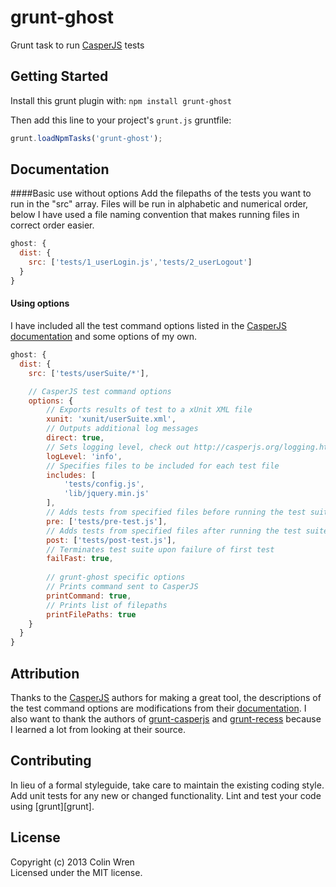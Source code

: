 # grunt-ghost

Grunt task to run [CasperJS](http://casperjs.org/) tests

## Getting Started
Install this grunt plugin with: `npm install grunt-ghost`

Then add this line to your project's `grunt.js` gruntfile:

```javascript
grunt.loadNpmTasks('grunt-ghost');
```

## Documentation
####Basic use without options
Add the filepaths of the tests you want to run in the "src" array. Files will be run in alphabetic and numerical order, below I have used a file naming convention that makes running files in correct order easier.
```javascript
ghost: {
  dist: {
    src: ['tests/1_userLogin.js','tests/2_userLogout']
  }
}
```
#### Using options
I have included all the test command options listed in the [CasperJS documentation]( http://casperjs.org/testing.html#casper-test-command) and some options of my own.
```javascript
ghost: {
  dist: {
    src: ['tests/userSuite/*'],

    // CasperJS test command options
    options: {
        // Exports results of test to a xUnit XML file
        xunit: 'xunit/userSuite.xml',
        // Outputs additional log messages
        direct: true,
        // Sets logging level, check out http://casperjs.org/logging.html
        logLevel: 'info',
        // Specifies files to be included for each test file
        includes: [
            'tests/config.js',
            'lib/jquery.min.js'
        ],
        // Adds tests from specified files before running the test suite
        pre: ['tests/pre-test.js'],
        // Adds tests from specified files after running the test suite
        post: ['tests/post-test.js'],
        // Terminates test suite upon failure of first test
        failFast: true,
        
        // grunt-ghost specific options
        // Prints command sent to CasperJS
        printCommand: true,
        // Prints list of filepaths
        printFilePaths: true
    }
  }
}
```
## Attribution

Thanks to the [CasperJS](http://casperjs.org) authors for making a great tool, the descriptions of the test command options are modifications from their [documentation]( http://casperjs.org/testing.html#casper-test-command). I also want to thank the authors of [grunt-casperjs](https://github.com/ronaldlokers/grunt-casperjs) and [grunt-recess](https://github.com/sindresorhus/grunt-recess) because I learned a lot from looking at their source.

## Contributing
In lieu of a formal styleguide, take care to maintain the existing coding style. Add unit tests for any new or changed functionality. Lint and test your code using [grunt][grunt].

## License
Copyright (c) 2013 Colin Wren  
Licensed under the MIT license.
